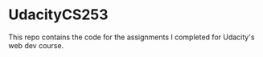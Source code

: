 # UdacityCS253

This repo contains the code for the assignments I completed for Udacity's web dev course.
